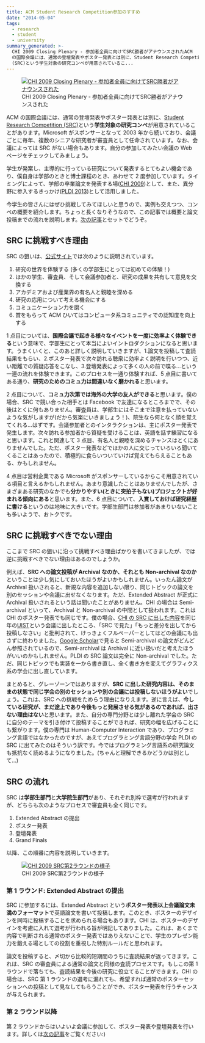 ```yaml
---
title: ACM Student Research Competition参加のすすめ
date: "2014-05-04"
tags:
  - research
  - student
  - university
summary_generated: >-
  CHI 2009 Closing Plenary - 参加者全員に向けてSRC勝者がアナウンスされたACM
  の国際会議には、通常の登壇発表やポスター発表とは別に、Student Research Competition
  (SRC)という学生対象の研究コンペが用意されているこ...
---
```


<figure className="right">
  <a href="/images/DSC03539.jpg"><img src="/images/DSC03539-150x150.jpg" alt="CHI 2009 Closing Plenary - 参加者全員に向けてSRC勝者がアナウンスされた" /></a>
  <figcaption>CHI 2009 Closing Plenary - 参加者全員に向けてSRC勝者がアナウンスされた</figcaption>
</figure>

ACM の国際会議には、通常の登壇発表やポスター発表とは別に、[Student Research Competition (SRC)](http://src.acm.org/ "SRC Homepage")という**学生対象の研究コンペ**が用意されていることがあります。Microsoft がスポンサーとなって 2003 年から続いており、会議ごとに毎年、複数のシニアな研究者が審査員として任命されています。なお、会議によっては SRC がない場合もあります。自分の参加してみたい会議の Web ページをチェックしてみましょう。

学生が発案し、主導的に行っている研究について発表するとてもよい機会であり、僕自身は学部のときと博士課程のとき、あわせて 2 度参加しています。タイミングによって、学部の卒業論文を発表する場([CHI 2009](http://www.chi2009.org/Authors/CallForPapers/StudentResearchCompetition.html "Student Research Competition - CHI 2009"))として、また、異分野に参入するきっかけ([PLDI 2013](http://www.cs.wm.edu/~idillig/pldi13-src/ "PLDI 2013 Student Research Competition"))として活用しました。

今学生の皆さんにはぜひ挑戦してみてほしいと思うので、実例も交えつつ、コンペの概要を紹介します。ちょっと長くなりそうなので、この記事では概要と論文投稿までの流れを説明します。[次の記事](http://junkato.jp/ja/blog/2014/05/05/encouragement-on-student-research-compeititon-2/ "Student Research Competitionのすすめ (続き)")とセットでどうぞ。

## SRC に挑戦すべき理由

SRC の狙いは、[公式サイト](http://src.acm.org/ "SRC Homepage")では次のように説明されています。

1. 研究の世界を体験する (多くの学部生にとっては初めての体験！)
2. ほかの学生、審査員、そして会議参加者と、研究の成果を共有して意見を交換する
3. アカデミアおよび産業界の有名人と親睦を深める
4. 研究の応用について考える機会にする
5. コミュニケーション力を磨く
6. 賞をもらって ACM ひいてはコンピュータ系コミュニティでの認知度を向上する

1 点目については、**国際会議で起きる様々なイベントを一度に効率よく体験できる**という意味で、学部生にとって本当によいイントロダクションになると思います。うまくいくと、このあと詳しく説明していきますが、1.論文を投稿して査読結果をもらい、2.ポスター発表で次々訪れる聴衆に効率よく説明を行いつつ、近い距離での質疑応答をこなし、3.登壇発表によって多くの人の前で喋る…という一連の流れを体験できます。このプロセスを一通り体験すれば、5 点目に書いてある通り、**研究のためのコミュ力は間違いなく磨かれる**と思います。

2 点目について、**コミュ力次第では海外の大学の友人ができる**と思います。僕の場合、SRC で競い合った相手とは Facebook で友達になるところまでで、その後はとくに何もありません。審査員は、学部生にはそこまで注意を払っていないような気がしますが(だから気楽にいきましょう！)、院生なら何となく顔を覚えてくれる…はずです。会議参加者とのインタラクションは、主にポスター発表で発生します。次々訪れる参加者から質疑を受けることは、英語を話す練習になると思います。これと関連して 3 点目、有名人と親睦を深めるチャンスはとくにありませんでした。ただ、ポスター発表などでほかの人に交じっていろいろ聞いてくることはあったので、積極的に食らいついていけば覚えてもらえることもある、かもしれません。

4 点目は営利企業である Microsoft がスポンサーしているからこそ用意されている項目と言えるかもしれません。あまり意識したことはありませんでしたが、さまざまある研究のなかでも**分かりやすい(ときに突拍子もない)プロジェクトが好まれる傾向にある**と思います。また、6 点目について、**入賞しておけば研究経歴に書ける**というのは地味に大きいです。学部生部門は参加者があまりいないことも多いようで、おトクです。

## SRC に挑戦すべきでない理由

ここまで SRC の狙いに沿って挑戦すべき理由ばかりを書いてきましたが、では逆に挑戦すべきでない理由はあるのでしょうか。

例えば、**SRC への論文投稿が Archival なのか、それとも Non-archival なのか**ということは少し気にしておいたほうがよいかもしれません。いったん論文が Archival 扱いされると、新規な内容を追加しない限り、同じトピックの論文を別のセッションや会議に出せなくなります。ただ、Extended Abstract が正式に Archival 扱いされるという話は聞いたことがありません。CHI の場合は Semi-archival といって、Archival と Non-archival の中間として扱われます。これは CHI のポスター発表でも同じです。僕の場合、[CHI の SRC に出した内容](http://junkato.jp/multirobot/ "Multi-touch Interface for Controlling Multiple Mobile Robots | junkato.jp")を同じ年の[UIST](http://www.acm.org/uist/uist2009/ "ACM 22nd Symposium on User Interface Software and Technology")という会議に出したところ、「SRC で見た」「もっと差分を出してから投稿しなさい」と批判されて、けっきょくフルペーパーとしてはどの会議にも出さずに終わりました。[Google Scholar](http://scholar.google.co.jp/scholar?oi=bibs&hl=ja&cites=8380341699200760611 "Kato: Multi-touch interface for controlling multiple mobile robots - Google Scholar")で見ると Semi-archival の論文がどんどん参照されているので、Semi-archival は Archival に近い扱いだと考えたほうがいいのかもしれません。PLDI の SRC 論文は完全に Non-archival でした。ただ、同じトピックでも実装を一から書き直し、全く書き方を変えてグラフィクス系の学会に出し直しています。

まとめると、グレーゾーンではありますが、**SRC に出した研究内容は、そのままの状態で同じ学会の別のセッションや別の会議には投稿しないほうがよい**でしょう。これは、SRC への挑戦をためらう理由になりえます。逆に言えば、**今している研究が、まだ途上であり今後もっと発展させる気があるのであれば、出さない理由はない**と思います。また、自分の専門分野とは少し離れた学会の SRC に自分のテーマを引き付けて投稿することができれば、研究の幅を広げることにも繋がります。僕の専門は Human-Computer Interaction であり、プログラミング言語ではなかったのですが、あえてプログラミング言語分野の学会 PLDI の SRC に出てみたのはそういう訳です。今ではプログラミング言語系の研究論文も抵抗なく読めるようになりました。(ちゃんと理解できるかどうかは別として…)

## SRC の流れ

SRC は**学部生部門**と**大学院生部門**があり、それぞれ別枠で選考が行われますが、どちらも次のようなプロセスで審査員も全く同じです。

1. Extended Abstract の提出
2. ポスター発表
3. 登壇発表
4. Grand Finals

以降、この順番に内容を説明していきます。

<figure className="right">
  <a href="/images/DSC03237.jpg"><img src="/images/DSC03237-150x150.jpg" alt="CHI 2009 SRC第2ラウンドの様子" /></a>
  <figcaption>CHI 2009 SRC第2ラウンドの様子</figcaption>
</figure>

### 第 1 ラウンド: Extended Abstract の提出

SRC に参加するには、Extended Abstract という**ポスター発表以上会議論文未満のフォーマット**で英語論文を書いて投稿します。このとき、ポスターのデザインを同時に投稿することを求められる場合もあります。CHI は、ポスターのデザインを考慮に入れて選考が行われる旨が明記してありました。これは、あくまで内容で判断される通常のポスター発表ではありえないことで、学生のプレゼン能力を鍛える場としての役割を重視した特別ルールだと思われます。

論文を投稿すると、〆切から比較的短期間のうちに査読結果が返ってきます。これは、SRC の審査員による通常の論文と同様の査読プロセスです。もしこの第 1 ラウンドで落ちても、査読結果を今後の研究に役立てることができます。CHI の場合は、SRC 第 1 ラウンドの選考に漏れても、希望すれば通常のポスターセッションへの投稿として見なしてもらうことができ、ポスター発表を行うチャンスが与えられます。

### 第 2 ラウンド以降

第 2 ラウンドからはいよいよ会議に参加して、ポスター発表や登壇発表を行います。詳しくは[次の記事](http://junkato.jp/ja/blog/2014/05/05/encouragement-on-student-research-compeititon-2/ "Student Research Competitionのすすめ (続き)")をご覧ください:)
